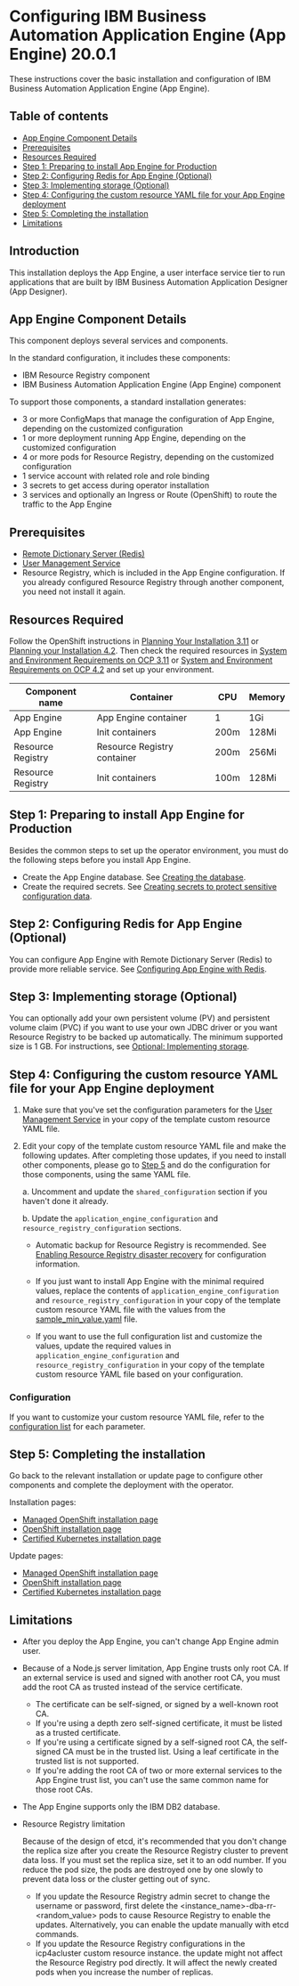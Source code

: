 # Configuring IBM Business Automation Application Engine (App Engine) 20.0.1 

These instructions cover the basic installation and configuration of IBM Business Automation Application Engine (App Engine).

## Table of contents
- [App Engine Component Details](#App-engine-component-details)
- [Prerequisites](#Prerequisites)
- [Resources Required](#Resources-required)
- [Step 1: Preparing to install App Engine for Production](#Step-1-preparing-to-install-app-engine-for-production)
- [Step 2: Configuring Redis for App Engine (Optional)](#Step-2-configuring-redis-for-app-Engine-optional)
- [Step 3: Implementing storage (Optional)](#Step-3-implementing-storage-optional)
- [Step 4: Configuring the custom resource YAML file for your App Engine deployment](#Step-4-configuring-the-custom-resource-YAML-file-for-your-app-engine-deployment)
- [Step 5: Completing the installation](#Step-5-completing-the-installation)
- [Limitations](#Limitations)

## Introduction

This installation deploys the App Engine, a user interface service tier to run applications that are built by IBM Business Automation Application Designer (App Designer). 

## App Engine Component Details

This component deploys several services and components.

In the standard configuration, it includes these components:

* IBM Resource Registry component
* IBM Business Automation Application Engine (App Engine) component

To support those components, a standard installation generates:

  * 3 or more ConfigMaps that manage the configuration of App Engine, depending on the customized configuration
  * 1 or more deployment running App Engine, depending on the customized configuration
  * 4 or more pods for Resource Registry, depending on the customized configuration
  * 1 service account with related role and role binding
  * 3 secrets to get access during operator installation
  * 3 services and optionally an Ingress or Route (OpenShift) to route the traffic to the App Engine

## Prerequisites

  * [Remote Dictionary Server (Redis)](http://download.redis.io/releases/)
  * [User Management Service](../UMS/README_config.md)
  * Resource Registry, which is included in the App Engine configuration. If you already configured Resource Registry through another component, you need not install it again. 

## Resources Required

Follow the OpenShift instructions in [Planning Your Installation 3.11](https://docs.openshift.com/container-platform/3.11/install/index.html#single-master-single-box) or [Planning your Installation 4.2](https://docs.openshift.com/container-platform/4.2/welcome/index.html). Then check the required resources in [System and Environment Requirements on OCP 3.11](https://docs.openshift.com/container-platform/3.11/install/prerequisites.html) or [System and Environment Requirements on OCP 4.2](https://docs.openshift.com/container-platform/4.2/architecture/architecture.html) and set up your environment.

| Component name | Container | CPU | Memory |
| --- | --- | --- | --- |
| App Engine | App Engine container | 1 | 1Gi |
| App Engine | Init containers | 200m | 128Mi |
| Resource Registry | Resource Registry container | 200m | 256Mi |
| Resource Registry | Init containers | 100m | 128Mi |


## Step 1: Preparing to install App Engine for Production

Besides the common steps to set up the operator environment, you must do the following steps before you install App Engine.

* Create the App Engine database. See [Creating the database](https://www.ibm.com/support/knowledgecenter/SSYHZ8_20.0.x/com.ibm.dba.install/op_topics/tsk_aeprep_db.html).
* Create the required secrets. See [Creating secrets to protect sensitive configuration data](https://www.ibm.com/support/knowledgecenter/SSYHZ8_20.0.x/com.ibm.dba.install/op_topics/tsk_aeprep_data.html). 

## Step 2: Configuring Redis for App Engine (Optional)

You can configure App Engine with Remote Dictionary Server (Redis) to provide more reliable service. See [Configuring App Engine with Redis](https://www.ibm.com/support/knowledgecenter/SSYHZ8_20.0.x/com.ibm.dba.install/op_topics/tsk_aeprep_redis.html).
 
## Step 3: Implementing storage (Optional)

You can optionally add your own persistent volume (PV) and persistent volume claim (PVC) if you want to use your own JDBC driver or you want Resource Registry to be backed up automatically. The minimum supported size is 1 GB. For instructions, see [Optional: Implementing storage](https://www.ibm.com/support/knowledgecenter/SSYHZ8_20.0.x/com.ibm.dba.install/op_topics/tsk_aeprep_storage.html).


## Step 4: Configuring the custom resource YAML file for your App Engine deployment

1. Make sure that you've set the configuration parameters for the [User Management Service](../UMS/README_config.md) in your copy of the template custom resource YAML file. 

2. Edit your copy of the template custom resource YAML file and make the following updates. After completing those updates, if you need to install other components, please go to [Step 5](README_config.md#step-5-completing-the-installation) and do the configuration for those components, using the same YAML file.  

   a. Uncomment and update the `shared_configuration` section if you haven't done it already.
   
   b. Update the `application_engine_configuration` and `resource_registry_configuration` sections.
     * Automatic backup for Resource Registry is recommended. See [Enabling Resource Registry disaster recovery](https://www.ibm.com/support/knowledgecenter/SSYHZ8_20.0.x/com.ibm.dba.managing/topics/tsk_enabling_disaster_recovery.html) for configuration information.
     
     * If you just want to install App Engine with the minimal required values, replace the contents of `application_engine_configuration` and `resource_registry_configuration` in your copy of the template custom resource YAML file with the values from the [sample_min_value.yaml](configuration/sample_min_value.yaml) file.

    * If you want to use the full configuration list and customize the values, update the required values in `application_engine_configuration` and `resource_registry_configuration` in your copy of the template custom resource YAML file based on your configuration.
   
### Configuration
If you want to customize your custom resource YAML file, refer to the [configuration list](https://www.ibm.com/support/knowledgecenter/SSYHZ8_20.0.x/com.ibm.dba.ref/k8s_topics/ref_ae_params.html) for each parameter.

## Step 5: Completing the installation

Go back to the relevant installation or update page to configure other components and complete the deployment with the operator.

Installation pages:
   - [Managed OpenShift installation page](../platform/roks/install.md)
   - [OpenShift installation page](../platform/ocp/install.md)
   - [Certified Kubernetes installation page](../platform/k8s/install.md)

Update pages:
   - [Managed OpenShift installation page](../platform/roks/update.md)
   - [OpenShift installation page](../platform/ocp/update.md)
   - [Certified Kubernetes installation page](../platform/k8s/update.md)

## Limitations

* After you deploy the App Engine, you can't change App Engine admin user. 

* Because of a Node.js server limitation, App Engine trusts only root CA. If an external service is used and signed with another root CA, you must add the root CA as trusted instead of the service certificate.

  * The certificate can be self-signed, or signed by a well-known root CA.
  * If you're using a depth zero self-signed certificate, it must be listed as a trusted certificate.
  * If you're using a certificate signed by a self-signed root CA, the self-signed CA must be in the trusted list. Using a leaf certificate in the trusted list is not supported.
  * If you're adding the root CA of two or more external services to the App Engine trust list, you can't use the same common name for those root CAs.

* The App Engine supports only the IBM DB2 database.

* Resource Registry limitation

  Because of the design of etcd, it's recommended that you don't change the replica size after you create the Resource Registry cluster to prevent data loss. If you must set the replica size, set it to an odd number. If you reduce the pod size, the pods are destroyed one by one slowly to prevent data loss or the cluster getting out of sync.
  * If you update the Resource Registry admin secret to change the username or password, first delete the <instance_name>-dba-rr-<random_value> pods to cause Resource Registry to enable the updates. Alternatively, you can enable the update manually with etcd commands.
  * If you update the Resource Registry configurations in the icp4acluster custom resource instance. the update might not affect the Resource Registry pod directly. It will affect the newly created pods when you increase the number of replicas.

